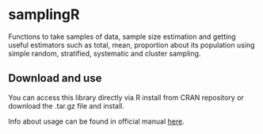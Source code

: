 # samplingR
Functions to take samples of data, sample size estimation and getting useful estimators such as total, mean, proportion about its population using simple random, stratified, systematic and cluster sampling.

## Download and use
You can access this library directly via R install from CRAN repository or download the .tar.gz file and install.

Info about usage can be found in official manual [here](https://cran.r-project.org/web/packages/samplingR/samplingR.pdf "samplingR: Sampling and Estimation Methods").
